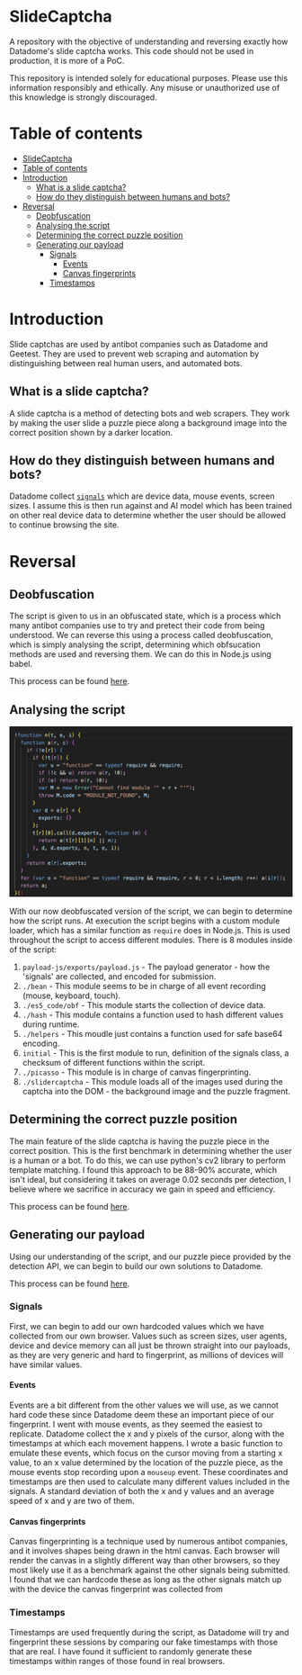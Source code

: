 # SlideCaptcha

A repository with the objective of understanding and reversing exactly how Datadome's slide captcha works. This code should not be used in production, it is more of a PoC.

This repository is intended solely for educational purposes. Please use this information responsibly and ethically. Any misuse or unauthorized use of this knowledge is strongly discouraged.

# Table of contents
- [SlideCaptcha](#slidecaptcha)
- [Table of contents](#table-of-contents)
- [Introduction](#introduction)
  - [What is a slide captcha?](#what-is-a-slide-captcha)
  - [How do they distinguish between humans and bots?](#how-do-they-distinguish-between-humans-and-bots)
- [Reversal](#reversal)
  - [Deobfuscation](#deobfuscation)
  - [Analysing the script](#analysing-the-script)
  - [Determining the correct puzzle position](#determining-the-correct-puzzle-position)
  - [Generating our payload](#generating-our-payload)
    - [Signals](#signals)
      - [Events](#events)
      - [Canvas fingerprints](#canvas-fingerprints)
    - [Timestamps](#timestamps)

# Introduction

Slide captchas are used by antibot companies such as Datadome and Geetest. They are used to prevent web scraping and automation by distinguishing between real human users, and automated bots.

## What is a slide captcha?


A slide captcha is a method of detecting bots and web scrapers. They work by making the user slide a puzzle piece along a background image into the correct position shown by a darker location.


## How do they distinguish between humans and bots?

Datadome collect [`signals`](https://github.com/joekav/SlideCaptcha/tree/main/.github/signals.json) which are device data, mouse events, screen sizes. I assume this is then run against and AI model which has been trained on other real device data to determine whether the user should be allowed to continue browsing the site.

# Reversal

## Deobfuscation

The script is given to us in an obfuscated state, which is a process which many antibot companies use to try and pretect their code from being understood. We can reverse this using a process called deobfuscation, which is simply analysing the script, determining which obfsucation methods are used and reversing them. We can do this in Node.js using babel.

This process can be found [here](https://github.com/joekav/SlideCaptcha/tree/main/deobfuscate).


## Analysing the script 

![module](https://github.com/joekav/SlideCaptcha/blob/main/.github/images/module.png?raw=true)

With our now deobfuscated version of the script, we can begin to determine how the script runs. At execution the script begins with a custom module loader, which has a similar function as `require` does in Node.js. This is used throughout the script to access different modules. There is 8 modules inside of the script:

1. `payload-js/exports/payload.js` - The payload generator - how the 'signals' are collected, and encoded for submission.
2. `./bean` - This module seems to be in charge of all event recording (mouse, keyboard, touch).
3. `./es5_code/obf` - This module starts the collection of device data.
4. `./hash` - This module contains a function used to hash different values during runtime.
5. `./helpers` - This moudle just contains a function used for safe base64 encoding.
6. `initial` - This is the first module to run, definition of the signals class, a checksum of different functions within the script.
7. `./picasso` - This module is in charge of canvas fingerprinting.
8. `./slidercaptcha` - This module loads all of the images used during the captcha into the DOM - the background image and the puzzle fragment.


## Determining the correct puzzle position

The main feature of the slide captcha is having the puzzle piece in the correct position. This is the first benchmark in determining whether the user is a human or a bot. To do this, we can use python's cv2 library to perform template matching. I found this approach to be 88-90% accurate, which isn't ideal, but considering it takes on average 0.02 seconds per detection, I believe where we sacrifice in accuracy we gain in speed and efficiency.


This process can be found [here](https://github.com/joekav/SlideCaptcha/tree/main/detection).

## Generating our payload

Using our understanding of the script, and our puzzle piece provided by the detection API, we can begin to build our own solutions to Datadome.

This process can be found [here](https://github.com/joekav/SlideCaptcha/tree/main/api).

### Signals
First, we can begin to add our own hardcoded values which we have collected from our own browser. Values such as screen sizes, user agents, device and device memory can all just be thrown straight into our payloads, as they are very generic and hard to fingerprint, as millions of devices will have similar values.

#### Events
Events are a bit different from the other values we will use, as we cannot hard code these since Datadome deem these an important piece of our fingerprint. I went with mouse events, as they seemed the easiest to replicate. Datadome collect the x and y pixels of the cursor, along with the timestamps at which each movement happens. I wrote a basic function to emulate these events, which focus on the cursor moving from a starting x value, to an x value determined by the location of the puzzle piece, as the mouse events stop recording upon a `mouseup` event. These coordinates and timestamps are then used to calculate many different values included in the signals. A standard deviation of both the x and y values and an average speed of x and y are two of them.


#### Canvas fingerprints
Canvas fingerprinting is a technique used by numerous antibot companies, and it involves shapes being drawn in the html canvas. Each browser will render the canvas in a slightly different way than other browsers, so they most likely use it as a benchmark against the other signals being submitted. I found that we can hardcode these as long as the other signals match up with the device the canvas fingerprint was collected from

### Timestamps
Timestamps are used frequently during the script, as Datadome will try and fingerprint these sessions by comparing our fake timestamps with those that are real. I have found it sufficient to randomly generate these timestamps within ranges of those found in real browsers.
